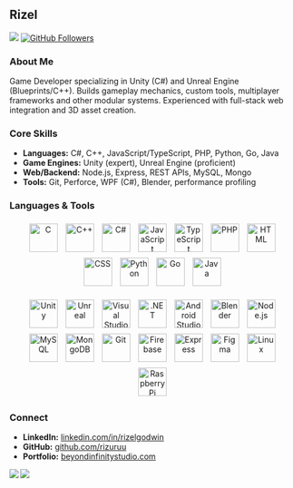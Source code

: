 ## Rizel

![](https://visitor-badge.laobi.icu/badge?page_id=rizuruu.rizuruu) [![GitHub Followers](https://img.shields.io/github/followers/rizuruu?label=Followers&logo=github)](https://github.com/rizuruu)

### About Me
Game Developer specializing in Unity (C#) and Unreal Engine (Blueprints/C++). Builds gameplay mechanics, custom tools, multiplayer frameworks and other modular systems. Experienced with full-stack web integration and 3D asset creation.

### Core Skills
- **Languages:** C#, C++, JavaScript/TypeScript, PHP, Python, Go, Java  
- **Game Engines:** Unity (expert), Unreal Engine (proficient)  
- **Web/Backend:** Node.js, Express, REST APIs, MySQL, Mongo
- **Tools:** Git, Perforce, WPF (C#), Blender, performance profiling  

### Languages & Tools

<p align="center">
  <!-- languages as individual icons -->
  <img src="https://skillicons.dev/icons?i=c"   height="50" style="margin:5px" alt="C">
  <img src="https://skillicons.dev/icons?i=cpp" height="50" style="margin:5px" alt="C++">
  <img src="https://skillicons.dev/icons?i=cs"  height="50" style="margin:5px" alt="C#">
  <img src="https://skillicons.dev/icons?i=js"  height="50" style="margin:5px" alt="JavaScript">
  <img src="https://skillicons.dev/icons?i=ts"  height="50" style="margin:5px" alt="TypeScript">
  <img src="https://skillicons.dev/icons?i=php" height="50" style="margin:5px" alt="PHP">
  <img src="https://skillicons.dev/icons?i=html"height="50" style="margin:5px" alt="HTML">
  <img src="https://skillicons.dev/icons?i=css" height="50" style="margin:5px" alt="CSS">
  <img src="https://skillicons.dev/icons?i=python" height="50" style="margin:5px" alt="Python">
  <img src="https://skillicons.dev/icons?i=golang" height="50" style="margin:5px" alt="Go">
  <img src="https://skillicons.dev/icons?i=java"   height="50" style="margin:5px" alt="Java">
</p>

<p align="center">
  <!-- tools/engines as individual icons -->
  <img src="https://skillicons.dev/icons?i=unity"         height="50" style="margin:5px" alt="Unity">
  <img src="https://skillicons.dev/icons?i=unreal"        height="50" style="margin:5px" alt="Unreal">
  <img src="https://skillicons.dev/icons?i=visualstudio"  height="50" style="margin:5px" alt="Visual Studio">
  <img src="https://skillicons.dev/icons?i=dotnet"        height="50" style="margin:5px" alt=".NET">
  <img src="https://skillicons.dev/icons?i=androidstudio" height="50" style="margin:5px" alt="Android Studio">
  <img src="https://skillicons.dev/icons?i=blender"       height="50" style="margin:5px" alt="Blender">
  <img src="https://skillicons.dev/icons?i=nodejs"        height="50" style="margin:5px" alt="Node.js">
  <img src="https://skillicons.dev/icons?i=mysql"         height="50" style="margin:5px" alt="MySQL">
  <img src="https://skillicons.dev/icons?i=mongodb"       height="50" style="margin:5px" alt="MongoDB">
  <img src="https://skillicons.dev/icons?i=git"           height="50" style="margin:5px" alt="Git">
  <img src="https://skillicons.dev/icons?i=firebase"      height="50" style="margin:5px" alt="Firebase">
  <img src="https://skillicons.dev/icons?i=express"       height="50" style="margin:5px" alt="Express">
  <img src="https://skillicons.dev/icons?i=figma"         height="50" style="margin:5px" alt="Figma">
  <img src="https://skillicons.dev/icons?i=linux"         height="50" style="margin:5px" alt="Linux">
  <img src="https://skillicons.dev/icons?i=raspberrypi"   height="50" style="margin:5px" alt="Raspberry Pi">
</p>


### Connect
- **LinkedIn:** [linkedin.com/in/rizelgodwin](https://www.linkedin.com/in/rizelgodwin)  
- **GitHub:** [github.com/rizuruu](https://github.com/rizuruu)  
- **Portfolio:** [beyondinfinitystudio.com](https://beyondinfinitystudio.com)  

<div>

<img align="left" src="https://github-readme-stats-silk-six-16.vercel.app/api/top-langs/?username=rizuruu&layout=compact&theme=radical&hide_border=true&bg_color=0D1117&title_color=00D9FF&text_color=FFFFFF&border_radius=10" />
<img  align="left" src="https://github-readme-stats-silk-six-16.vercel.app/api?username=rizuruu&count_private=true&show_icons=true&theme=radical&hide_border=true&bg_color=0D1117&title_color=00D9FF&icon_color=00D9FF&text_color=FFFFFF&border_radius=10" />

</div>
